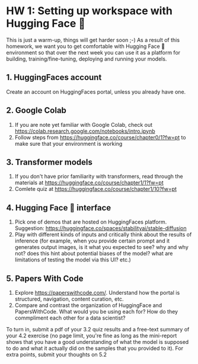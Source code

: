 # HW 1: Setting up workspace with Hugging Face 🤗

This is just a warm-up, things will get harder soon ;-) As a result of this homework, we want you to get comfortable with Hugging Face 🤗 environment so that over the next week you can use it as a platform for building, training/fine-tuning, deploying and running your models. 

## 1. HuggingFaces account
Create an account on HuggingFaces portal, unless you already have one.

## 2. Google Colab
1. If you are note yet familiar with Google Colab, check out https://colab.research.google.com/notebooks/intro.ipynb
2. Follow steps from https://huggingface.co/course/chapter0/1?fw=pt to make sure that your environment is working
 
## 3. Transformer models
1. If you don't have prior familiarity with transformers, read through the materials at https://huggingface.co/course/chapter1/1?fw=pt
2. Comlete quiz at https://huggingface.co/course/chapter1/10?fw=pt

## 4. Hugging Face 🤗 interface
1. Pick one of demos that are hosted on HuggingFaces platform. Suggestion: https://huggingface.co/spaces/stabilityai/stable-diffusion
2. Play with different kinds of inputs and critically think about the results of inference (for example, when you provide certain prompt and it generates output images, is it what you expected to see? why and why not? does this hint about potential biases of the model? what are limitations of testing the model via this UI? etc.)

## 5. Papers With Code
1. Explore https://paperswithcode.com/. Understand how the portal is structured, navigation, content curation, etc.
2. Compare and contrast the organization of HuggingFace and PapersWithCode. What would you be using each for? How do they commpliment each other for a data scientist?

To turn in, submit a pdf of your 3.2 quiz results and a free-text summary of your 4.2 exercise (no page limit, you're fine as long as the mini-report shows that you have a good understanding of what the model is supposed to do and what it actually did on the samples that you provided to it). For extra points, submit your thoughts on 5.2
